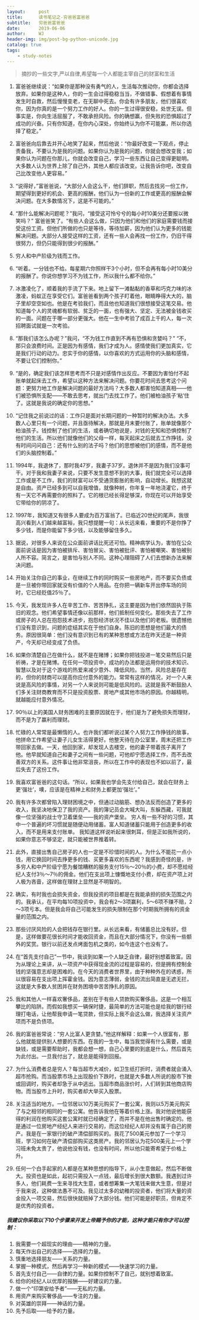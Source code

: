 ```yaml
---
layout:     post
title:      读书笔记之-穷爸爸富爸爸
subtitle:   穷爸爸富爸爸
date:       2019-06-06
author:     WJ
header-img: img/post-bg-python-unicode.jpg
catalog: true
tags:
    - study-notes
---
```

> 摘抄的一些文字,严以自律,希望每一个人都能主宰自己的财富和生活
1. 
    富爸爸继续说：“如果你是那种没有勇气的人，生活每次推动你，你都会选择放弃。如果你是这种人，你的一生会过得稳稳当当，不做错事、假想着有事情发生时自救，然后慢慢变老，在无聊中死去。你会有许多朋友，他们很喜欢你，因为你真的是一个努力工作的好人。你的一生过得很安稳，处世无误。但事实是，你向生活屈服了，不敢承担风险。你的确想赢，但失败的恐惧超过了成功的兴奋。只有你知道，在你内心深处，你始终认为你不可能赢，所以你选择了稳定。”

2. 
    富爸爸向后靠去并开心地笑了起来，然后他说：“你最好改变一下观点，停止责备我，不要认为是我的问题。如果你认为是我的问题，你就会想改变我；如果你认为问题在你那儿，你就会改变自己，学习一些东西让自己变得更聪明。大多数人认为世界上除了自己外，其他人都应该改变。让我告诉你吧，改变自己比改变他人更容易。”

3. 
    “说得好，”富爸爸说，“大部分人会这么干，他们辞职，然后去找另一份工作，期望得到更好的机会、更高的报酬，他们认为一份新的工作或更高的报酬会解决问题。在大多数情况下，这是不可能的。”

4. 
    “那什么能解决问题呢？”我问，“接受这可怜兮兮的每小时10美分还要报以微笑吗？”
    富爸爸笑了。“有些人会这么做，只因为他们和他们的家庭需要钱而接受这份工资。但他们所做的也只是等待，等待加薪，因为他们认为更多的钱能解决问题。大部分人接受这样的工资，还有一些人会再找一份工作，仍旧干得很努力，但仍只能得到很少的报酬。”

5. 
    穷人和中产阶级为钱而工作。

6. 
    “听着。一分钱也不给。每星期六你照样干3个小时，但不会再有每小时10美分的报酬了。你说你想学习不为钱工作，所以我什么都不给你。”

7. 
    冰激凌化了，顺着我的手流了下来。地上留下一滩黏黏的香草和巧克力味的冰激凌，蚂蚁正在享受它们。富爸爸看到两个孩子盯着他，眼睛睁得大大的，脑子里却空空如也。他是在考验我们，而且他也知道我们很想接受这笔交易。他知道每个人的灵魂都有软弱、贫乏的一面，也有强大、坚定、无法被金钱收买的一面。问题在于哪一部分更强大。他在一生中考验了成百上千的人，每一次招聘面试就是一次考验。

8. 
    “那我们该怎么办呢？”我问，“不为钱工作直到不再有恐惧和贪婪吗？”
    “不，那只会浪费时间。正是因为有感情，我们才成为人。感情使我们更加真实，它是我们行动的动力。忠实于你的感情，以你喜欢的方式运用你的头脑和感情，不要让它们控制你。”

9. 
    “是的，确定我们该怎样思考而不只是对感情作出反应。不要因为害怕付不起账单就起床去工作，希望以这种方法来解决问题。你要花时间去思考这个问题：更努力地工作是解决问题的最好方法吗？大多数人都害怕知道真相——他们被恐惧所支配——不敢去思考，就出门去找工作了。他们被柏油孩子‘粘’住了。这就是我说的确定你的思想。”

10. 
    “记住我之前说过的话：工作只是面对长期问题的一种暂时的解决办法。大多数人心里只有一个问题，并且亟待解决，那就是月末要付账了，账单就像那个柏油孩子。钱控制了他们的生活，或者确切地说是，对钱的无知和恐惧控制了他们的生活。所以他们就像他们的父母一样，每天起床之后就去工作挣钱，没有时间问问自己：还有什么别的法子吗？他们的思想被他们的感情，而不是他们的头脑控制着。”

11. 
    1994年，我退休了，那时我47岁，我妻子37岁。退休并不是因为我们没事可干。对于我和我妻子来说，只要不发生意想不到的大事，我们就完全可以选择工作或是不工作，我们的财富可以不受通货膨胀的影响，自动增长。我想这就是自由。资产已经多到可以自我增值，就像种树，你年复一年地浇灌它，终于有一天它不再需要你的照料了。它的根已经长得足够深，你现在可以开始享受它带给你的阴凉了。

12. 
    1997年，我知道又有很多人要成为百万富翁了。已临近20世纪的尾声，我很高兴看到人们越来越富裕，我只想提醒一句：从长远来看，重要的不是你挣了多少钱，而是你能留下多少钱，以及能够留住多久。

13. 
    据说，对很多人来说在公众面前讲话比死还可怕。精神病学认为，害怕在公众面前说话是因为害怕被排斥、害怕冒尖、害怕被批评、害怕被嘲笑、害怕被别人所不容。简言之，是害怕与别人不同。这种心理阻碍了人们去想新办法来解决问题。

14. 
    开始关注你自己的事业，在继续工作的同时购买一些房地产，而不要买负债或是一旦被你带回家就没有价值的个人用品。在你把一辆新车开出停车场的同时，它已经贬值25％了。

15. 
    今天，我发现许多人在辛苦工作、苦苦挣扎，这主要是因为他们依然固执于陈旧的观念。他们希望事情还像以前那样，他们抵制任何变化。那些失去了工作或房子的人总在抱怨技术进步，抱怨经济状况不佳以及他们的老板。很遗憾他们没有意识到，问题的症结其实在于他们自身。陈旧的思想是他们最大的债务。原因很简单：他们没有意识到已有的某种思想或方法在昨天还是一种资产，今天却已经变成了负债。

16. 
    如果你清楚自己在做什么，就不是在赌博；如果你把钱投进一笔交易然后只是祈祷，才是在赌博。在任何一项投资中，成功的办法都是运用你的技术知识、智慧以及对于这个游戏的热爱来减少意外、降低风险。当然，风险总是存在的，但你的财商可以提高你应付意外的能力。常常有这样的情况，对一个人来说是高风险的事情，对另一个人来说则可能是低风险的。这就是我不断鼓励人们多关注财商教育而不只是投资股票、房地产或其他市场的原因。你越精明，就越能应付意外情况。

17. 
    90％以上的美国人财务困难的主要原因就在于，他们是为了避免损失而理财，而不是为了赢利而理财。

18. 
    忙碌的人常常是最懒惰的人。也许我们都听说过某个人努力工作挣钱的故事，他拼命工作希望让妻子儿女生活得更好。他整天待在办公室里，周末还把工作带回家去做。一天，他回到家，却发现人去楼空，他的妻子带着孩子离开了他。他早就知道自己和妻子之间有一些问题，可他却宁愿选择工作，而不去改善双方的关系。这件事让他非常沮丧，所以在工作中的表现也不如以前了，最后失去了这份工作。

19. 
    我喜欢富爸爸的这句话。“所以，如果我也学会先支付给自己，就会在财务上更‘强壮’，噢，应该是在精神上和财务上都更加‘强壮’。”

20. 
    我有许多次都曾陷入理财困境之中，但通过动脑筋、想办法反而创造了更多的收入，我坚决地保卫了我的资产。我的簿记员会大喊大叫，东躲西藏，可我就像一位坚强的战士守卫着堡垒——我的资产堡垒。
    穷人有一些不好的习惯，其中一个普遍的坏习惯就是随便动用储蓄。富人知道储蓄只能用于创造更多的收入，而不是用来支付账单。
    我知道这样说听起来很刺耳，但是正如我所说的，如果你意志不够坚定，就只能被世界推着转。

21. 
    此外，直接出售自己房子的人也一定是不珍惜时间的人。为什么不能花一点小钱，用它换回时间去挣更多的钱、买更多喜欢的东西呢？我感到奇怪的是，许多穷人和中产阶级宁愿为餐馆糟糕的服务支付15％～20％的小费，却不愿给经纪人支付3％～7％的佣金。他们在支出项上慷慨地支付小费，却在资产项上对人极为吝啬，这样做在理财上显然是不明智的。

22. 
    确实，有时我也会损失资金，但我投资的项目都是在我能承担的损失范围之内的。我承认，在平均每10项投资中，我会有2～3项赢利，5～6项不赚不赔，2～3项亏本。但是我会将自己可能发生的损失限制在那个时期我所拥有的资金量的范围之内。

23. 
    那些讨厌风险的人会把钱存在银行里。从长远来看，有储蓄总比没有好。但是，这样做要花很长时间才能收回资金，而且在大部分情况下，你没有一些额外的奖赏。银行以前还发点烤面包机之类的，如今连这个也没有了。

24. 
    在“首先支付自己”一节中，我谈到如果一个人缺乏自律，最好别想着致富。因为从理论上来讲，从一项资产中获得现金流的过程是容易的，但是拥有控制金钱的坚强意志却是困难的。在今天的消费者世界里，由于种种外在的诱惑，所以很容易在支出项上挥霍金钱。因为意志薄弱，金钱的流出简直是无遮无拦，这就是大多数人贫困并在财务困境中苦苦挣扎的原因。

25. 
    我和其他人一样喜欢奢侈品，差别在于有些人贷款购买奢侈品，这是一个相互攀比的陷阱。而假如我想买一辆保时捷，最简单的方法可能也是给我的银行经理打电话，让他帮我申请一笔贷款，但实际上我不会这么做，我选择关注资产项而不是负债项。

26. 
    我的富爸爸常说：“穷人比富人更贪婪。”他这样解释：如果一个人很富有，那么他就能提供别人想要的东西。在我的一生中，每当我觉得有什么需要，或是缺钱，或是需要帮助时，我都会想一想，自己心里要的到底是什么，然后首先为此付出。一旦我付出了，就总是能得到回报。

27. 
    为什么消费者总是穷人？每当超市大减价，如卫生纸打折时，消费者就会涌入超市抢购。而当股票市场上出现股价下跌时，也就是大多数人所说的股市下挫或回调时，购买者却急于从中逃出。当超市商品涨价时，人们转到其他商店购物。而当股市上升时，购买者却大举买入股票。

28. 
    关注适当的地方。一位邻居以10万美元购买了一套公寓，我则以5万美元购买了与之相邻的相同的一套公寓。他告诉我他在等着价格上涨。我对他说他能获得的利润在他购买这套公寓时就已经确定了，而并不是在他出售时确定的。他是通过一位房地产经纪人来进行交易的，而这位经纪人却并没有属于自己的房产。我是在一家银行的破产清偿部购买的。我花了500美元参加了一个学习班，学习如何在破产清偿部购买这类房产。我的邻居认为花500美元上一个学习班未免太贵了，他说他没有钱，也没有时间，所以他只能寄希望于价格上升。

29. 
    任何一个白手起家的人都是在某种思想的指导下，从小生意做起，然后不断做大。投资也是如此，起初只需投入一点钱，最后增长到很大数额。我遇到过许多人，他们耗费一生来寻找大生意，或者想筹集一大笔钱来做大生意，但是对于我来说，这种做法愚不可及。我见过太多的幼稚的投资者，他们将大量的资金投入一项交易，然后很快就赔掉了大部分钱。他们可能是好职员，但肯定不是优秀的投资者。

##### 我建议你采取以下10个步骤来开发上帝赐予你的才能，这种才能只有你才可以控制：
1. 我需要一个超现实的理由——精神的力量。
2. 每天作出自己的选择——选择的力量。
3. 慎重地选择朋友——关系的力量。
4. 掌握一种模式，然后再学习一种新的模式——快速学习的力量。
5. 首先支付自己——自律的力量。如果你控制不了自己，就别想着致富。
6. 给你的经纪人以优厚的报酬——好建议的力量。
7. 做一个“印第安给予者”——无私的力量。
8. 用资产来购买奢侈品——专注的力量。
9. 对英雄的崇拜——神话的力量。
10. 先予后取——给予的力量。

